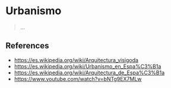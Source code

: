 # Urbanismo

> ...

## References

- https://es.wikipedia.org/wiki/Arquitectura_visigoda
- https://es.wikipedia.org/wiki/Urbanismo_en_Espa%C3%B1a
- https://es.wikipedia.org/wiki/Arquitectura_de_Espa%C3%B1a
- https://www.youtube.com/watch?v=bNTg9EX7MLw